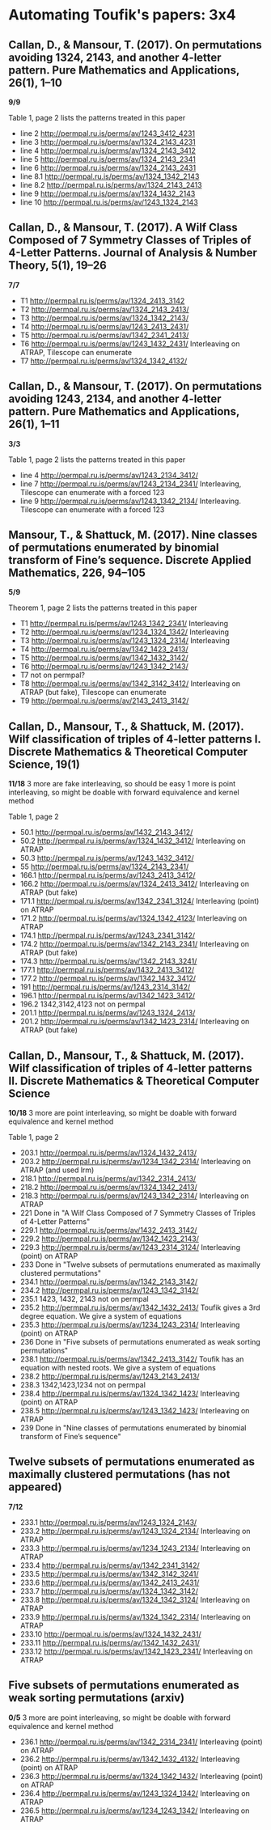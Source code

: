 # Automating Toufik's papers: 3x4


## Callan, D., & Mansour, T. (2017). On permutations avoiding 1324, 2143, and another 4-letter pattern. Pure Mathematics and Applications, 26(1), 1–10

**9/9**

Table 1, page 2 lists the patterns treated in this paper

- line 2 http://permpal.ru.is/perms/av/1243_3412_4231
- line 3 http://permpal.ru.is/perms/av/1324_2143_4231
- line 4 http://permpal.ru.is/perms/av/1324_2143_3412
- line 5 http://permpal.ru.is/perms/av/1324_2143_2341
- line 6 http://permpal.ru.is/perms/av/1324_2143_2431
- line 8.1 http://permpal.ru.is/perms/av/1324_1342_2143
- line 8.2 http://permpal.ru.is/perms/av/1324_2143_2413
- line 9 http://permpal.ru.is/perms/av/1324_1432_2143
- line 10 http://permpal.ru.is/perms/av/1243_1324_2143

## Callan, D., & Mansour, T. (2017). A Wilf Class Composed of 7 Symmetry Classes of Triples of 4-Letter Patterns. Journal of Analysis & Number Theory, 5(1), 19–26

**7/7**

- T1 http://permpal.ru.is/perms/av/1324_2413_3142
- T2 http://permpal.ru.is/perms/av/1324_2143_2413/
- T3 http://permpal.ru.is/perms/av/1324_1342_2143/
- T4 http://permpal.ru.is/perms/av/1243_2413_2431/
- T5 http://permpal.ru.is/perms/av/1342_2341_2413/
- T6 http://permpal.ru.is/perms/av/1243_1432_2431/ Interleaving on ATRAP, Tilescope can enumerate
- T7 http://permpal.ru.is/perms/av/1324_1342_4132/

## Callan, D., & Mansour, T. (2017). On permutations avoiding 1243, 2134, and another 4-letter pattern. Pure Mathematics and Applications, 26(1), 1–11

**3/3**

Table 1, page 2 lists the patterns treated in this paper

- line 4 http://permpal.ru.is/perms/av/1243_2134_3412/
- line 7 http://permpal.ru.is/perms/av/1243_2134_2341/ Interleaving, Tilescope can enumerate with a forced 123
- line 9 http://permpal.ru.is/perms/av/1243_1342_2134/ Interleaving. Tilescope can enumerate with a forced 123

## Mansour, T., & Shattuck, M. (2017). Nine classes of permutations enumerated by binomial transform of Fine’s sequence. Discrete Applied Mathematics, 226, 94–105

**5/9**

Theorem 1, page 2 lists the patterns treated in this paper

- T1 http://permpal.ru.is/perms/av/1243_1342_2341/ Interleaving
- T2 http://permpal.ru.is/perms/av/1234_1324_1342/ Interleaving
- T3 http://permpal.ru.is/perms/av/1243_1324_2314/ Interleaving
- T4 http://permpal.ru.is/perms/av/1342_1423_2413/
- T5 http://permpal.ru.is/perms/av/1342_1432_3142/
- T6 http://permpal.ru.is/perms/av/1243_1342_2143/
- T7 not on permpal?
- T8 http://permpal.ru.is/perms/av/1342_3142_3412/ Interleaving on ATRAP (but fake), Tilescope can enumerate
- T9 http://permpal.ru.is/perms/av/2143_2413_3142/


## Callan, D., Mansour, T., & Shattuck, M. (2017). Wilf classification of triples of 4-letter patterns I. Discrete Mathematics & Theoretical Computer Science, 19(1)

**11/18**
3 more are fake interleaving, so should be easy
1 more is point interleaving, so might be doable with forward equivalence and kernel method

Table 1, page 2

- 50.1 http://permpal.ru.is/perms/av/1432_2143_3412/
- 50.2 http://permpal.ru.is/perms/av/1324_1432_3412/ Interleaving on ATRAP
- 50.3 http://permpal.ru.is/perms/av/1243_1432_3412/
- 55 http://permpal.ru.is/perms/av/1324_2143_2341/
- 166.1 http://permpal.ru.is/perms/av/1243_2413_3412/
- 166.2 http://permpal.ru.is/perms/av/1324_2413_3412/ Interleaving on ATRAP (but fake)
- 171.1 http://permpal.ru.is/perms/av/1342_2341_3124/ Interleaving (point) on ATRAP
- 171.2 http://permpal.ru.is/perms/av/1324_1342_4123/ Interleaving on ATRAP
- 174.1 http://permpal.ru.is/perms/av/1243_2341_3142/
- 174.2 http://permpal.ru.is/perms/av/1342_2143_2341/ Interleaving on ATRAP (but fake)
- 174.3 http://permpal.ru.is/perms/av/1342_2143_3241/
- 177.1 http://permpal.ru.is/perms/av/1432_2413_3412/
- 177.2 http://permpal.ru.is/perms/av/1342_1432_3412/
- 191 http://permpal.ru.is/perms/av/1243_2314_3142/
- 196.1 http://permpal.ru.is/perms/av/1342_1423_3412/
- 196.2 1342,3142,4123 not on permpal
- 201.1 http://permpal.ru.is/perms/av/1243_1324_2413/
- 201.2 http://permpal.ru.is/perms/av/1342_1423_2314/ Interleaving on ATRAP (but fake)

## Callan, D., Mansour, T., & Shattuck, M. (2017). Wilf classification of triples of 4-letter patterns II. Discrete Mathematics & Theoretical Computer Science

**10/18**
3 more are point interleaving, so might be doable with forward equivalence and kernel method

Table 1, page 2

- 203.1 http://permpal.ru.is/perms/av/1324_1432_2413/
- 203.2 http://permpal.ru.is/perms/av/1234_1342_2314/ Interleaving on ATRAP (and used lrm)
- 218.1 http://permpal.ru.is/perms/av/1342_2314_2413/
- 218.2 http://permpal.ru.is/perms/av/1324_1342_2413/
- 218.3 http://permpal.ru.is/perms/av/1243_1342_2314/ Interleaving on ATRAP
- 221 Done in "A Wilf Class Composed of 7 Symmetry Classes of Triples of 4-Letter Patterns"
- 229.1 http://permpal.ru.is/perms/av/1432_2413_3142/
- 229.2 http://permpal.ru.is/perms/av/1342_1423_2143/
- 229.3 http://permpal.ru.is/perms/av/1243_2314_3124/ Interleaving (point) on ATRAP
- 233 Done in "Twelve subsets of permutations enumerated as maximally clustered permutations"
- 234.1 http://permpal.ru.is/perms/av/1342_2143_3142/
- 234.2 http://permpal.ru.is/perms/av/1243_1342_3142/
- 235.1 1423, 1432, 2143 not on permpal
- 235.2 http://permpal.ru.is/perms/av/1342_1432_2413/ Toufik gives a 3rd degree equation. We give a system of equations
- 235.3 http://permpal.ru.is/perms/av/1234_1243_2314/ Interleaving (point) on ATRAP
- 236 Done in "Five subsets of permutations enumerated as weak sorting permutations"
- 238.1 http://permpal.ru.is/perms/av/1342_2413_3142/ Toufik has an equation with nested roots. We give a system of equations
- 238.2 http://permpal.ru.is/perms/av/1243_2143_2413/
- 238.3 1342,1423,1234 not on permpal
- 238.4 http://permpal.ru.is/perms/av/1324_1342_1423/ Interleaving (point) on ATRAP
- 238.5 http://permpal.ru.is/perms/av/1243_1342_1423/ Interleaving on ATRAP
- 239 Done in "Nine classes of permutations enumerated by binomial transform of Fine’s sequence"

## Twelve subsets of permutations enumerated as maximally clustered permutations (has not appeared)

**7/12**

- 233.1 http://permpal.ru.is/perms/av/1243_1324_2143/
- 233.2 http://permpal.ru.is/perms/av/1243_1324_2134/ Interleaving on ATRAP
- 233.3 http://permpal.ru.is/perms/av/1234_1243_2134/ Interleaving on ATRAP
- 233.4 http://permpal.ru.is/perms/av/1342_2341_3142/
- 233.5 http://permpal.ru.is/perms/av/1342_3142_3241/
- 233.6 http://permpal.ru.is/perms/av/1342_2413_2431/
- 233.7 http://permpal.ru.is/perms/av/1324_1342_3142/
- 233.8 http://permpal.ru.is/perms/av/1324_1342_3124/ Interleaving on ATRAP
- 233.9 http://permpal.ru.is/perms/av/1324_1342_2314/ Interleaving on ATRAP
- 233.10 http://permpal.ru.is/perms/av/1324_1432_2431/
- 233.11 http://permpal.ru.is/perms/av/1342_1432_2431/
- 233.12 http://permpal.ru.is/perms/av/1342_1423_2341/ Interleaving on ATRAP

## Five subsets of permutations enumerated as weak sorting permutations (arxiv)

**0/5**
3 more are point interleaving, so might be doable with forward equivalence and kernel method

- 236.1 http://permpal.ru.is/perms/av/1342_2314_2341/ Interleaving (point) on ATRAP
- 236.2 http://permpal.ru.is/perms/av/1342_1432_4132/ Interleaving (point) on ATRAP
- 236.3 http://permpal.ru.is/perms/av/1324_1342_1432/ Interleaving (point) on ATRAP
- 236.4 http://permpal.ru.is/perms/av/1243_1324_1342/ Interleaving on ATRAP
- 236.5 http://permpal.ru.is/perms/av/1234_1243_1342/ Interleaving on ATRAP
